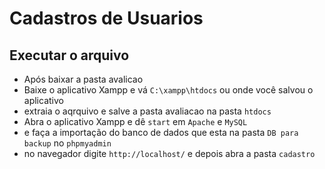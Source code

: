 # Cadastros de Usuarios

## Executar o arquivo
* Após baixar a pasta avalicao
* Baixe o aplicativo Xampp e vá `C:\xampp\htdocs` ou onde você salvou o aplicativo 
* extraia o aqrquivo e salve a pasta avaliacao na pasta `htdocs`
* Abra o aplicativo Xampp e dê `start` em `Apache` e `MySQL`
* e faça a importação do banco de dados que esta na pasta `DB para backup` no `phpmyadmin`
* no navegador digite `http://localhost/` e depois abra a pasta `cadastro`
